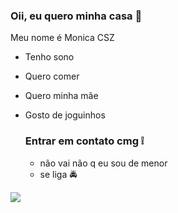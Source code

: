 ### Oii, eu quero minha casa 🖤

Meu nome é Monica CSZ

- Tenho sono
- Quero comer
- Quero minha mãe
- Gosto de joguinhos

  ### Entrar em contato cmg ❕
  - não vai não q eu sou de menor
  - se liga 🚔
 
![](https://media1.tenor.com/m/96-uyJX8vQcAAAAC/donald-duck.gif)
